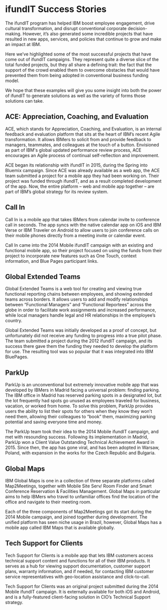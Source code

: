 # ifundIT Success Stories

The ifundIT program has helped IBM boost employee engagement, drive cultural transformation, and disrupt conventional corporate decision-making. However, it’s also generated some incredible projects that have resulted in new apps, services, and policies that continue to grow and make an impact at IBM. 

Here we’ve highlighted some of the most successful projects that have come out of ifundIT campaigns. They represent quite a diverse slice of the total funded projects, but they all share a defining trait: the fact that the support of the crowd enabled them to overcome obstacles that would have prevented them from being adopted in conventional business funding model.

We hope that these examples will give you some insight into both the power of ifundIT to generate solutions as well as the variety of forms those solutions can take.

## ACE: Appreciation, Coaching, and Evaluation

ACE, which stands for Appreciation, Coaching, and Evaluation, is an internal feedback and evaluation platform that sits at the heart of IBM’s recent Agile transformation. It allows IBMers to solicit from and provide feedback to managers, teammates, and colleagues at the touch of a button. Envisioned as part of IBM's global updated performance review process, ACE encourages an Agile process of continual self-reflection and improvement.

ACE began its relationship with ifundIT in 2015, during the Spring into Bluemix campaign. Since ACE was already available as a web app, the ACE team submitted a project for a mobile app they had been working on. Their project was funded through ifundIT, and as a result completed development of the app. Now, the entire platform – web and mobile app together – are part of IBM’s global strategy for its review system.

## Call In

Call In is a mobile app that takes IBMers from calendar invite to conference call in seconds. The app syncs with the native calendar app on iOS and IBM Verse or IBM Traveler on Android to allow users to join conference calls on their mobile phones directly from a meeting invite or calendar event.

Call In came into the 2014 Mobile ifundIT campaign with an existing and functional mobile app, so their project focused on using the funds from their project to incorporate new features such as One Touch, context information, and Blue Pages participant links.


## Global Extended Teams

Global Extended Teams is a web tool for creating and viewing true functional reporting chains between employees, and showing extended teams across borders. It allows users to add and modify relationships between “Functional Managers” and “Functional Reportees” across the globe in order to facilitate work assignments and increased performance, while local managers handle legal and HR relationships in the employee’s country.

Global Extended Teams was initially developed as a proof of concept, but unfortunately did not receive any funding to progress into a true pilot phase. The team submitted a project during the 2012 ifundIT campaign, and its success there gave them the funding they needed to develop the platform for use. The resulting tool was so popular that it was integrated into IBM BluePages.

## ParkUp

ParkUp is an unconventional but extremely innovative mobile app that was developed by IBMers in Madrid facing a universal problem: finding parking. The IBM office in Madrid has reserved parking spots in a designated lot, but the lot frequently had spots go unused as employees traveled for business, vacation, or worked from home. To solve this problem, ParkUp provides users the ability to list their spots for others when they know they won’t need them, allowing their colleagues to “book” them, maximizing parking potential and saving everyone time and money.

The ParkUp team took their idea to the 2014 Mobile ifundIT campaign, and met with resounding success. Following its implementation in Madrid, ParkUp won a Client Value Outstanding Technical Achievement Award in 2015. Since then, the app has gone viral, and has been adopted in Warsaw, Poland, with expansion in the works for the Czech Republic and Bulgaria. 

## Global Maps

IBM Global Maps is one in a collection of three separate platforms called Map2Meetings, together with Mobile Site Serv/ Room Finder and Smart Conference Reservation & Facilities Management. Global Maps in particular aims to help IBMers who travel to unfamiliar offices find the location of the office and navigate to their meeting room.

Each of the three components of Map2Meetings got its start during the 2014 Mobile campaign, and joined together during development. The unified platform has seen niche usage in Brazil, however, Global Maps has a mobile app called IBM Maps that is available globally.

## Tech Support for Clients

Tech Support for Clients is a mobile app that lets IBM customers access technical support content and functions for all of their IBM products. It serves as a hub for viewing support documentation, customer support plans, warranty information, and if needed, for contacting IBM customer service representatives with geo-location assistance and click-to-call.

Tech Support for Clients was an original project submitted during the 2014 Mobile ifundIT campaign. It is externally available for both iOS and Android, and is a fully-featured client-facing solution in CIO’s Technical Support strategy.

